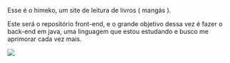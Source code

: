 Esse é o himeko, um site de leitura de livros ( mangás ).

Este será o repositório front-end, e o grande objetivo dessa vez é fazer o back-end em java, uma linguagem que estou estudando e busco me aprimorar cada vez mais.

<img src="img.png">
